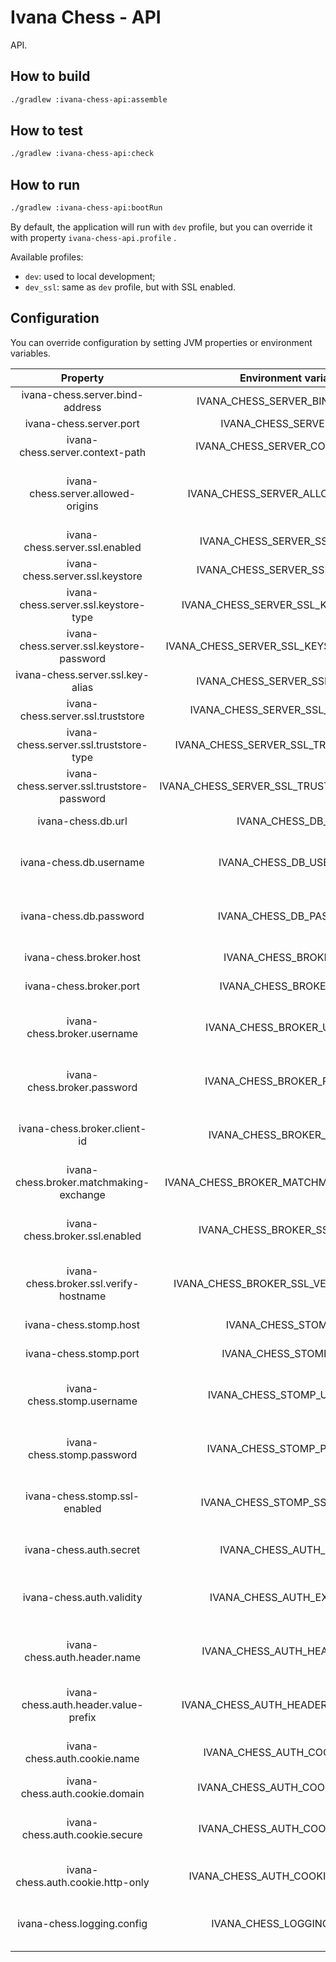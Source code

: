 # Ivana Chess - API

API.

## How to build

```bash
./gradlew :ivana-chess-api:assemble
```

## How to test

```bash
./gradlew :ivana-chess-api:check
```

## How to run

```bash
./gradlew :ivana-chess-api:bootRun
```

By default, the application will run with `dev` profile, but you can override it with property `ivana-chess-api.profile`
.

Available profiles:

- `dev`: used to local development;
- `dev_ssl`: same as `dev` profile, but with SSL enabled.

## Configuration

You can override configuration by setting JVM properties or environment variables.

|                  Property                  |            Environment variable            |                    Description                    |                             Default value                             |
|:------------------------------------------:|:------------------------------------------:|:-------------------------------------------------:|:---------------------------------------------------------------------:|
|       ivana-chess.server.bind-address      |       IVANA_CHESS_SERVER_BIND_ADDRESS      |                Server bind address                |                                0.0.0.0                                |
|           ivana-chess.server.port          |           IVANA_CHESS_SERVER_PORT          |                    Server port                    |                                  8080                                 |
|       ivana-chess.server.context-path      |       IVANA_CHESS_SERVER_CONTEXT_PATH      |                    Context path                   |                                   /                                   |
|     ivana-chess.server.allowed-origins     |     IVANA_CHESS_SERVER_ALLOWED_ORIGINS     |       Coma-separated list of allowed origins      |                                   -                                   |
|       ivana-chess.server.ssl.enabled       |       IVANA_CHESS_SERVER_SSL_ENABLED       |                 If SSL is enabled                 |                                 false                                 |
|       ivana-chess.server.ssl.keystore      |       IVANA_CHESS_SERVER_SSL_KEYSTORE      |               Path to keystore file               |                                                                       |
|    ivana-chess.server.ssl.keystore-type    |    IVANA_CHESS_SERVER_SSL_KEYSTORE_TYPE    |                  Type of keystore                 |                                 PKCS12                                |
|  ivana-chess.server.ssl.keystore-password  |  IVANA_CHESS_SERVER_SSL_KEYSTORE_PASSWORD  |                Password of keystore               |                                changeit                               |
|      ivana-chess.server.ssl.key-alias      |      IVANA_CHESS_SERVER_SSL_KEY_ALIAS      |              Alias of key in keystore             |                               localhost                               |
|      ivana-chess.server.ssl.truststore     |      IVANA_CHESS_SERVER_SSL_TRUSTSTORE     |              Path to truststore file              |                                                                       |
|   ivana-chess.server.ssl.truststore-type   |   IVANA_CHESS_SERVER_SSL_TRUSTSTORE_TYPE   |                 Type of truststore                |                                 PKCS12                                |
| ivana-chess.server.ssl.truststore-password | IVANA_CHESS_SERVER_SSL_TRUSTSTORE_PASSWORD |               Password of truststore              |                                changeit                               |
|             ivana-chess.db.url             |             IVANA_CHESS_DB_URL             |                JDBC URL of database               | jdbc:postgresql://127.0.0.1:5432/ivana_chess_api?currentSchema=public |
|           ivana-chess.db.username          |           IVANA_CHESS_DB_USERNAME          |        Username used to connect to database       |                            ivana_chess_api                            |
|           ivana-chess.db.password          |           IVANA_CHESS_DB_PASSWORD          |        Password used to connect to database       |                            ivana_chess_api                            |
|           ivana-chess.broker.host          |           IVANA_CHESS_BROKER_URL           |                   Host of broker                  |                               127.0.0.1                               |
|           ivana-chess.broker.port          |           IVANA_CHESS_BROKER_PORT          |                   Port of broker                  |                                  5672                                 |
|         ivana-chess.broker.username        |         IVANA_CHESS_BROKER_USERNAME        |         Username used to connect to broker        |                                 guest                                 |
|         ivana-chess.broker.password        |         IVANA_CHESS_BROKER_PASSWORD        |         Password used to connect to broker        |                                 guest                                 |
|        ivana-chess.broker.client-id        |        IVANA_CHESS_BROKER_CLIENT_ID        |    ID used to create queue specific to instance   |                           ivana-chess-api-01                          |
|   ivana-chess.broker.matchmaking-exchange  |   IVANA_CHESS_BROKER_MATCHMAKING_EXCHANGE  |            Name of matchmaking exchange           |                              matchmaking                              |
|       ivana-chess.broker.ssl.enabled       |       IVANA_CHESS_BROKER_SSL_ENABLED       |      If SSL is enabled for broker connection      |                                 false                                 |
|   ivana-chess.broker.ssl.verify-hostname   |   IVANA_CHESS_BROKER_SSL_VERIFY_HOSTNAME   | If certificate hostname is verified on connection |                                 false                                 |
|           ivana-chess.stomp.host           |            IVANA_CHESS_STOMP_URL           |                   Host of STOMP                   |                               127.0.0.1                               |
|           ivana-chess.stomp.port           |           IVANA_CHESS_STOMP_PORT           |                   Port of STOMP                   |                                 61613                                 |
|         ivana-chess.stomp.username         |         IVANA_CHESS_STOMP_USERNAME         |         Username used to connect to STOMP         |                                 guest                                 |
|         ivana-chess.stomp.password         |         IVANA_CHESS_STOMP_PASSWORD         |         Password used to connect to STOMP         |                                 guest                                 |
|        ivana-chess.stomp.ssl-enabled       |        IVANA_CHESS_STOMP_SSL_ENABLED       |       If SSL is enabled for STOMP connection      |                                 false                                 |
|           ivana-chess.auth.secret          |           IVANA_CHESS_AUTH_SECRET          |            Secret used to generate JWT            |                                changeit                               |
|          ivana-chess.auth.validity         |         IVANA_CHESS_AUTH_EXPIRATION        |    Number of seconds for which the JWT is valid   |                                 604800                                |
|        ivana-chess.auth.header.name        |        IVANA_CHESS_AUTH_HEADER_NAME        |        HTTP header name which contains JWT        |                             Authorization                             |
|    ivana-chess.auth.header.value-prefix    |    IVANA_CHESS_AUTH_HEADER_VALUE_PREFIX    |   Prefix of HTTP header value which prefixes JWT  |                                Bearer                                 |
|        ivana-chess.auth.cookie.name        |        IVANA_CHESS_AUTH_COOKIE_NAME        |          Name of cookie used to send JWT          |                          _ivana_chess_session                         |
|       ivana-chess.auth.cookie.domain       |       IVANA_CHESS_AUTH_COOKIE_DOMAIN       |                  Domain of cookie                 |                               localhost                               |
|       ivana-chess.auth.cookie.secure       |       IVANA_CHESS_AUTH_COOKIE_SECURE       |       If cookie secure attribute is enabled       |                                 false                                 |
|      ivana-chess.auth.cookie.http-only     |      IVANA_CHESS_AUTH_COOKIE_HTTP_ONLY     |      If cookie http only attribute is enabled     |                                  true                                 |
|         ivana-chess.logging.config         |         IVANA_CHESS_LOGGING_CONFIG         |         Path to Logback configuration file        |                         classpath:logback.xml                         |
